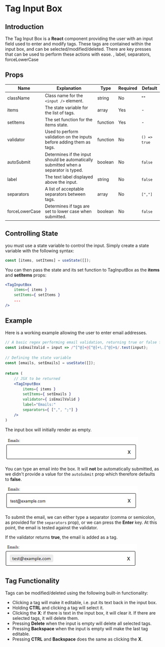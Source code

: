 # Tag Input Box
## Introduction
The Tag Input Box is a **React** component providing the user with an input field used to enter and modify tags. These tags are 
contained within the input box, and can be selected/modified/deleted. There are key presses that can be used to perform 
these actions with ease.
, label, separators, forceLowerCase
## Props
| Name           | Explanation                                                                          | Type     | Required | Default       |
|----------------|--------------------------------------------------------------------------------------|----------|----------|---------------|
| className      | Class name for the ```<input />``` element.                                          | string   | No       | ""            |
| items          | The state variable for the list of tags.                                             | array    | Yes      | -             |
| setItems       | The set function for the items state.                                                | function | Yes      | -             |
| validator      | Used to perform validation on the inputs before adding them as tags.                 | function | No       | `() => true`  |
| autoSubmit     | Determines if the input should be automatically submitted when a separator is typed. | boolean  | No       | `false`       |
| label          | The text label displayed above the input.                                            | string   | No       | `false`       |
| separators     | A list of acceptable separators between tags.                                        | array    | No       | `[","]`       |
| forceLowerCase | Determines if tags are set to lower case when submitted.                             | boolean  | No       | `false`       |

## Controlling State
you must use a state variable to control the input. Simply create a
state variable with the following syntax:
```jsx
const [items, setItems] = useState([]);
```
You can then pass the state and its set function to TagInputBox as the **items** and **setItems** props:
```jsx
<TagInputBox
    items={ items }
    setItems={ setItems }
    ...
/>
```

## Example
Here is a working example allowing the user to enter email addresses.
```jsx
// A basic regex performing email validation, returning true or false for valid or invalid email
const isEmailValid = input => /^[^@]+@[^@]+\.[^@]+$/.test(input);

// Defining the state variable
const [emails, setEmails] = useState([]);

return (
    // JSX to be returned
    <TagInputBox
        items={ items }
        setItems={ setEmails }
        validator={ isEmailValid }
        label="Emails:"
        separators={ [",", ";"] }
    />
)
```
The input box will initially render as empty.

![Email Input 1](screenshots/1.png "Email Input 1")

You can type an email into the box. It will **not** be automatically submitted, as we didn't provide a value for the 
`autoSubmit` prop which therefore defaults to **false**.

![Email Input 2](screenshots/2.png "Email Input 2")

To submit the email, we can either type a separator (comma or semicolon, as provided for the `separators` prop), or we 
can press the **Enter** key. At this point, the email is tested against the validator. 

If the validator returns **true**, the email is added as a tag. 

![Email Input 3](screenshots/3.png "Email Input 3")

## Tag Functionality
Tags can be modified/deleted using the following built-in functionality:
* Clicking a tag will make it editable, i.e. put its text back in the input box.
* Holding **CTRL** and clicking a tag will select it.
* Clicking the **X**: if there is text in the input box, it will clear it. If there are selected tags, it will delete 
them.
* Pressing **Delete** when the input is empty will delete all selected tags.
* Pressing **Backspace** when the input is empty will make the last tag editable.
* Pressing **CTRL** and **Backspace** does the same as clicking the **X**.
